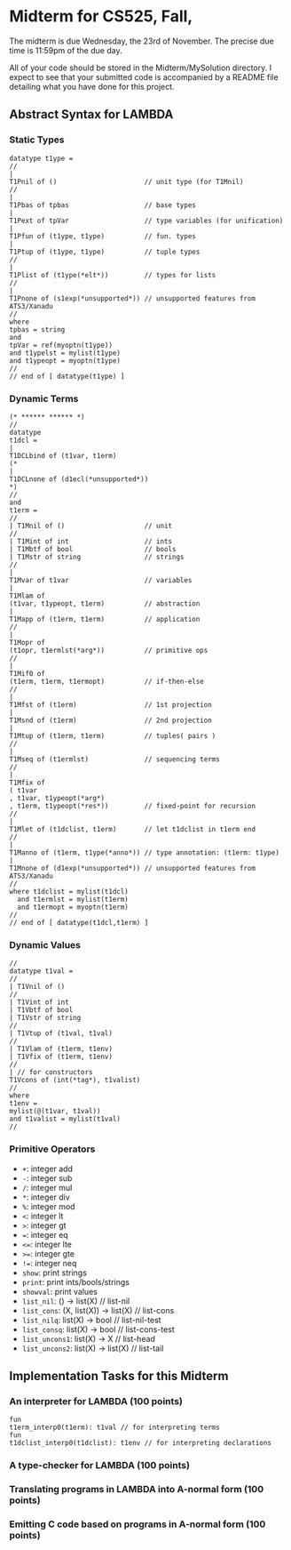 # Midterm for CS525, Fall,

The midterm is due Wednesday, the 23rd of November.  The precise due
time is 11:59pm of the due day.

All of your code should be stored in the Midterm/MySolution directory.
I expect to see that your submitted code is accompanied by a README file
detailing what you have done for this project.

## Abstract Syntax for LAMBDA

### Static Types

```
datatype t1ype =
//
|
T1Pnil of ()                      // unit type (for T1Mnil)
//
|
T1Pbas of tpbas                   // base types
|
T1Pext of tpVar                   // type variables (for unification)
|
T1Pfun of (t1ype, t1ype)          // fun. types
|
T1Ptup of (t1ype, t1ype)          // tuple types
//
|
T1Plist of (t1ype(*elt*))         // types for lists
//
|
T1Pnone of (s1exp(*unsupported*)) // unsupported features from ATS3/Xanadu
//
where
tpbas = string
and
tpVar = ref(myoptn(t1ype))
and t1ypelst = mylist(t1ype)
and t1ypeopt = myoptn(t1ype)
//
// end of [ datatype(t1ype) ]
```

### Dynamic Terms

```
(* ****** ****** *)
//
datatype
t1dcl =
|
T1DCLbind of (t1var, t1erm)
(*
|
T1DCLnone of (d1ecl(*unsupported*))
*)
//
and
t1erm =
//
| T1Mnil of ()                    // unit
//
| T1Mint of int                   // ints
| T1Mbtf of bool                  // bools
| T1Mstr of string                // strings
//
|
T1Mvar of t1var                   // variables
|
T1Mlam of
(t1var, t1ypeopt, t1erm)          // abstraction
|
T1Mapp of (t1erm, t1erm)          // application
//
|
T1Mopr of
(t1opr, t1ermlst(*arg*))          // primitive ops
//
|
T1Mif0 of
(t1erm, t1erm, t1ermopt)          // if-then-else
//
|
T1Mfst of (t1erm)                 // 1st projection
|
T1Msnd of (t1erm)                 // 2nd projection
|
T1Mtup of (t1erm, t1erm)          // tuples( pairs )
//
|
T1Mseq of (t1ermlst)              // sequencing terms
//
|
T1Mfix of
( t1var
, t1var, t1ypeopt(*arg*)
, t1erm, t1ypeopt(*res*))         // fixed-point for recursion
//
|
T1Mlet of (t1dclist, t1erm)       // let t1dclist in t1erm end
//
|
T1Manno of (t1erm, t1ype(*anno*)) // type annotation: (t1erm: t1ype)
|
T1Mnone of (d1exp(*unsupported*)) // unsupported features from ATS3/Xanadu
//
where t1dclist = mylist(t1dcl)
  and t1ermlst = mylist(t1erm)
  and t1ermopt = myoptn(t1erm)
//
// end of [ datatype(t1dcl,t1erm) ]
```

### Dynamic Values

```
//
datatype t1val =
//
| T1Vnil of ()
//
| T1Vint of int
| T1Vbtf of bool
| T1Vstr of string
//
| T1Vtup of (t1val, t1val)
//
| T1Vlam of (t1erm, t1env)
| T1Vfix of (t1erm, t1env)
//
| // for constructors
T1Vcons of (int(*tag*), t1valist)
//
where
t1env =
mylist(@(t1var, t1val))
and t1valist = mylist(t1val)
//
```

### Primitive Operators

  * `+`: integer add
  * `-`: integer sub
  * `/`: integer mul
  * `*`: integer div
  * `%`: integer mod
  * `<`: integer lt
  * `>`: integer gt
  * `=`: integer eq
  * `<=`: integer lte
  * `>=`: integer gte
  * `!=`: integer neq
  * `show`: print strings
  * `print`: print ints/bools/strings
  * `showval`: print values
  * `list_nil`: () -> list(X) // list-nil
  * `list_cons`: (X, list(X)) -> list(X) // list-cons
  * `list_nilq`: list(X) -> bool // list-nil-test
  * `list_consq`: list(X) -> bool // list-cons-test
  * `list_uncons1`: list(X) -> X // list-head
  * `list_uncons2`: list(X) -> list(X) // list-tail
    
## Implementation Tasks for this Midterm
### An interpreter for LAMBDA (100 points)

```
fun
t1erm_interp0(t1erm): t1val // for interpreting terms
fun
t1dclist_interp0(t1dclist): t1env // for interpreting declarations
```

### A type-checker for LAMBDA (100 points)

### Translating programs in LAMBDA into A-normal form (100 points)
### Emitting C code based on programs in A-normal form (100 points)
